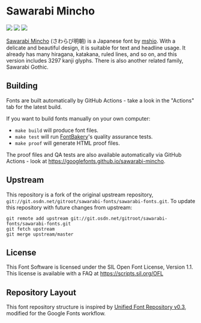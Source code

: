 # Sawarabi Mincho

[![][Fontbakery]](https://googlefonts.github.io/sawarabi-mincho/fontbakery/fontbakery-report.html)
[![][Universal]](https://googlefonts.github.io/sawarabi-mincho/fontbakery/fontbakery-report.html)
[![][GF Profile]](https://googlefonts.github.io/sawarabi-mincho/fontbakery/fontbakery-report.html)

[Fontbakery]: https://img.shields.io/endpoint?url=https%3A%2F%2Fraw.githubusercontent.com%2Fgooglefonts%2Fsawarabi-mincho%2F%2Fgh-pages%2Fbadges%2Foverall.json
[GF Profile]: https://img.shields.io/endpoint?url=https%3A%2F%2Fraw.githubusercontent.com%2Fgooglefonts%2Fsawarabi-mincho%2F%2Fgh-pages%2Fbadges%2FGoogleFonts.json
[Universal]: https://img.shields.io/endpoint?url=https%3A%2F%2Fraw.githubusercontent.com%2Fgooglefonts%2Fsawarabi-mincho%2F%2Fgh-pages%2Fbadges%2FUniversal.json

<a href="http://sawarabi-fonts.osdn.jp/">Sawarabi Mincho</a> (さわらび明朝) is a Japanese font by <a href="http://mshio.b.osdn.me/">mshio</a>.
With a delicate and beautiful design, it is suitable for text and headline usage.
It already has many hiragana, katakana, ruled lines, and so on, and this version includes 3297 kanji glyphs.
There is also another related family, Sawarabi Gothic.

## Building

Fonts are built automatically by GitHub Actions - take a look in the "Actions" tab for the latest build.

If you want to build fonts manually on your own computer:

* `make build` will produce font files.
* `make test` will run [FontBakery](https://github.com/googlefonts/fontbakery)'s quality assurance tests.
* `make proof` will generate HTML proof files.

The proof files and QA tests are also available automatically via GitHub Actions - look at https://googlefonts.github.io/sawarabi-mincho.

## Upstream

This repository is a fork of the original upstream repository, `git://git.osdn.net/gitroot/sawarabi-fonts/sawarabi-fonts.git`. To update this repository with future changes from upstream:

```
git remote add upstream git://git.osdn.net/gitroot/sawarabi-fonts/sawarabi-fonts.git
git fetch upstream
git merge upstream/master
```

## License

This Font Software is licensed under the SIL Open Font License, Version 1.1.
This license is available with a FAQ at
https://scripts.sil.org/OFL

## Repository Layout

This font repository structure is inspired by [Unified Font Repository v0.3](https://github.com/unified-font-repository/Unified-Font-Repository), modified for the Google Fonts workflow.
